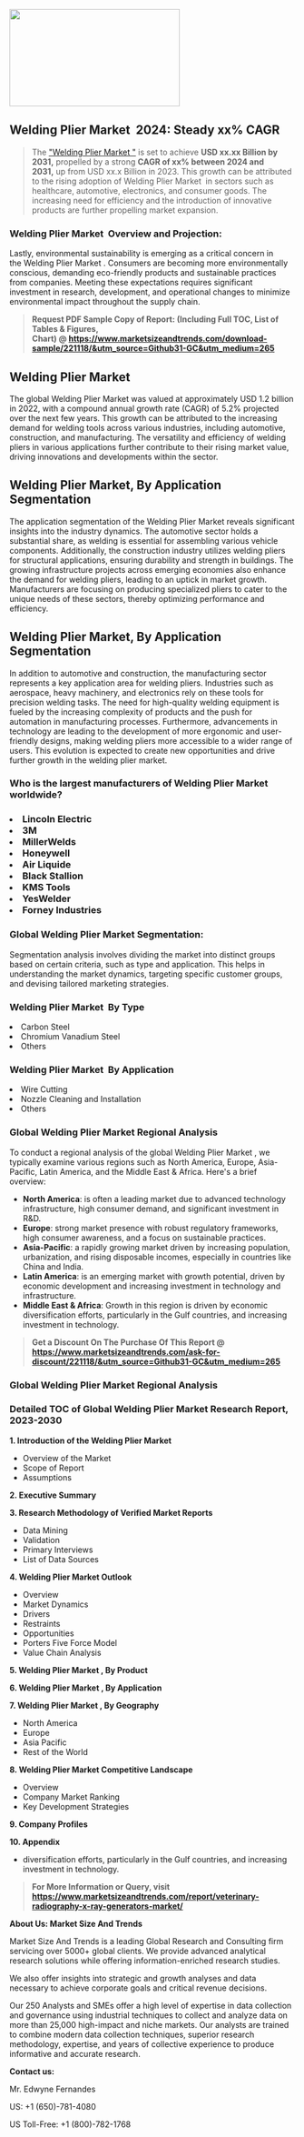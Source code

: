 <p><img class="alignnone size-medium wp-image-20088" src="https://ffe5etoiles.com/wp-content/uploads/2024/12/MST1-300x171.png" alt="" width="300" height="171" /></p><h2 id="ember46" class="ember-view reader-text-block__heading-2">Welding Plier Market &nbsp;2024: Steady&nbsp;xx% CAGR</h2><blockquote id="ember47" class="ember-view reader-text-block__blockquote">The&nbsp;<a class="app-aware-link " href="https://www.marketsizeandtrends.com/download-sample/221118/&utm_source=Github31-GC&utm_medium=265" target="_blank" data-test-app-aware-link="">"Welding Plier Market "</a>&nbsp;is set to achieve&nbsp;<strong>USD&nbsp;xx.xx&nbsp;Billion by 2031,</strong>&nbsp;propelled by a strong&nbsp;<strong>CAGR of&nbsp;xx% between 2024 and 2031,</strong>&nbsp;up from USD xx.x Billion in 2023. This growth can be attributed to the rising adoption of&nbsp;Welding Plier Market &nbsp;in sectors such as healthcare, automotive, electronics, and consumer goods. The increasing need for efficiency and the introduction of innovative products are further propelling market expansion.</blockquote><h3 id="ember48" class="ember-view reader-text-block__heading-3">Welding Plier Market &nbsp;Overview and Projection:</h3><p id="ember49" class="ember-view reader-text-block__paragraph">Lastly, environmental sustainability is emerging as a critical concern in the&nbsp;Welding Plier Market . Consumers are becoming more environmentally conscious, demanding eco-friendly products and sustainable practices from companies. Meeting these expectations requires significant investment in research, development, and operational changes to minimize environmental impact throughout the supply chain.</p><blockquote id="ember50" class="ember-view reader-text-block__blockquote"><strong>Request PDF Sample Copy of Report: (Including Full TOC, List of Tables &amp; Figures, Chart)&nbsp;@&nbsp;<strong><a href="https://www.marketsizeandtrends.com/download-sample/221118/&utm_source=Github31-GC&utm_medium=265" target="_blank">https://www.marketsizeandtrends.com/download-sample/221118/&utm_source=Github31-GC&utm_medium=265</a></strong></strong></blockquote><h3 class=""><h2>Welding Plier Market</h2><p>The global Welding Plier Market was valued at approximately USD 1.2 billion in 2022, with a compound annual growth rate (CAGR) of 5.2% projected over the next few years. This growth can be attributed to the increasing demand for welding tools across various industries, including automotive, construction, and manufacturing. The versatility and efficiency of welding pliers in various applications further contribute to their rising market value, driving innovations and developments within the sector.</p><h2>Welding Plier Market, By Application Segmentation</h2><p>The application segmentation of the Welding Plier Market reveals significant insights into the industry dynamics. The automotive sector holds a substantial share, as welding is essential for assembling various vehicle components. Additionally, the construction industry utilizes welding pliers for structural applications, ensuring durability and strength in buildings. The growing infrastructure projects across emerging economies also enhance the demand for welding pliers, leading to an uptick in market growth. Manufacturers are focusing on producing specialized pliers to cater to the unique needs of these sectors, thereby optimizing performance and efficiency.</p><h2>Welding Plier Market, By Application Segmentation</h2><p>In addition to automotive and construction, the manufacturing sector represents a key application area for welding pliers. Industries such as aerospace, heavy machinery, and electronics rely on these tools for precision welding tasks. The need for high-quality welding equipment is fueled by the increasing complexity of products and the push for automation in manufacturing processes. Furthermore, advancements in technology are leading to the development of more ergonomic and user-friendly designs, making welding pliers more accessible to a wider range of users. This evolution is expected to create new opportunities and drive further growth in the welding plier market.</p></h3><h3 id="" class="">Who is the largest manufacturers of&nbsp;Welding Plier Market worldwide?</h3><h3 class=""></Li><Li>Lincoln Electric</Li><Li> 3M</Li><Li> MillerWelds</Li><Li> Honeywell</Li><Li> Air Liquide</Li><Li> Black Stallion</Li><Li> KMS Tools</Li><Li> YesWelder</Li><Li> Forney Industries</h3><h3 id="ember53" class="ember-view reader-text-block__heading-3">Global&nbsp;Welding Plier Market Segmentation:</h3><p id="ember54" class="ember-view reader-text-block__paragraph">Segmentation analysis involves dividing the market into distinct groups based on certain criteria, such as type and application. This helps in understanding the market dynamics, targeting specific customer groups, and devising tailored marketing strategies.</p><h3 id="" class="">Welding Plier Market &nbsp;By Type</h3><p></Li><Li>Carbon Steel</Li><Li> Chromium Vanadium Steel</Li><Li> Others</p><h3 id="" class="">Welding Plier Market &nbsp;By Application</h3><p class=""></Li><Li>Wire Cutting</Li><Li> Nozzle Cleaning and Installation</Li><Li> Others</p><h3 id="ember62" class="ember-view reader-text-block__heading-3">Global Welding Plier Market Regional Analysis</h3><p id="ember63" class="ember-view reader-text-block__paragraph">To conduct a regional analysis of the global Welding Plier Market , we typically examine various regions such as North America, Europe, Asia-Pacific, Latin America, and the Middle East &amp; Africa. Here's a brief overview:</p><ul><li><strong>North America</strong>: is often a leading market due to advanced technology infrastructure, high consumer demand, and significant investment in R&amp;D.</li><li><strong>Europe</strong>: strong market presence with robust regulatory frameworks, high consumer awareness, and a focus on sustainable practices.</li><li><strong>Asia-Pacific</strong>: a rapidly growing market driven by increasing population, urbanization, and rising disposable incomes, especially in countries like China and India.</li><li><strong>Latin America</strong>: is an emerging market with growth potential, driven by economic development and increasing investment in technology and infrastructure.</li><li><strong>Middle East &amp; Africa</strong>: Growth in this region is driven by economic diversification efforts, particularly in the Gulf countries, and increasing investment in technology.</li></ul><blockquote id="ember61" class="ember-view reader-text-block__blockquote"><strong>Get a Discount On The Purchase Of This Report @ <strong><a href="https://html-cleaner.com/" target="">https://www.marketsizeandtrends.com/ask-for-discount/221118/&utm_source=Github31-GC&utm_medium=265</a></strong></strong></blockquote><h3 id="ember62" class="ember-view reader-text-block__heading-3">Global Welding Plier Market Regional Analysis</h3><h3 id="" class="">Detailed TOC of Global Welding Plier Market Research Report, 2023-2030</h3><p id="" class=""><strong>1. Introduction of the Welding Plier Market </strong></p><ul><li>Overview of the Market</li><li>Scope of Report</li><li>Assumptions</li></ul><p id="" class=""><strong>2. Executive Summary</strong></p><p id="" class=""><strong>3. Research Methodology of Verified Market Reports</strong></p><ul><li>Data Mining</li><li>Validation</li><li>Primary Interviews</li><li>List of Data Sources</li></ul><p id="" class=""><strong>4. Welding Plier Market Outlook</strong></p><ul><li>Overview</li><li>Market Dynamics</li><li>Drivers</li><li>Restraints</li><li>Opportunities</li><li>Porters Five Force Model</li><li>Value Chain Analysis</li></ul><p id="" class=""><strong>5. Welding Plier Market , By Product</strong></p><p id="" class=""><strong>6. Welding Plier Market , By Application</strong></p><p id="" class=""><strong>7. Welding Plier Market , By Geography</strong></p><ul><li>North America</li><li>Europe</li><li>Asia Pacific</li><li>Rest of the World</li></ul><p id="" class=""><strong>8. Welding Plier Market Competitive Landscape</strong></p><ul><li>Overview</li><li>Company Market Ranking</li><li>Key Development Strategies</li></ul><p id="" class=""><strong>9. Company Profiles</strong></p><p id="" class=""><strong>10. Appendix</strong></p><ul><li>diversification efforts, particularly in the Gulf countries, and increasing investment in technology.</li></ul><blockquote id="ember65" class="ember-view reader-text-block__blockquote"><strong>For More Information or Query, visit <strong><strong><a href="https://html-cleaner.com/" target="">https://www.marketsizeandtrends.com/report/veterinary-radiography-x-ray-generators-market/</a></strong></strong></strong></blockquote><p id="" class=""><strong>About Us: Market Size And Trends</strong></p><p id="" class="">Market Size And Trends is a leading Global Research and Consulting firm servicing over 5000+ global clients. We provide advanced analytical research solutions while offering information-enriched research studies.</p><p id="" class="">We also offer insights into strategic and growth analyses and data necessary to achieve corporate goals and critical revenue decisions.</p><p id="" class="">Our 250 Analysts and SMEs offer a high level of expertise in data collection and governance using industrial techniques to collect and analyze data on more than 25,000 high-impact and niche markets. Our analysts are trained to combine modern data collection techniques, superior research methodology, expertise, and years of collective experience to produce informative and accurate research.</p><p id="" class=""><strong>Contact us:</strong></p><p id="" class="">Mr. Edwyne Fernandes</p><p id="" class="">US: +1 (650)-781-4080</p><p id="" class="">US Toll-Free: +1 (800)-782-1768</p>
